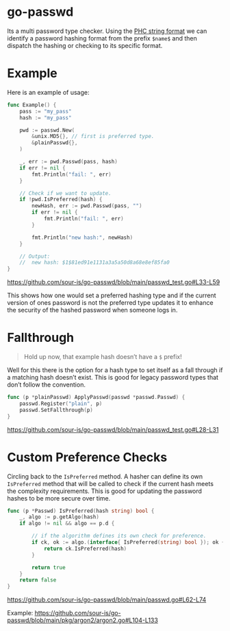 # go-passwd
 Its a multi password type checker. Using the [PHC string format](https://github.com/P-H-C/phc-string-format/blob/master/phc-sf-spec.md) we can identify a password hashing format from the prefix `$name$` and then dispatch the hashing or checking to its specific format.


# Example

Here is an example of usage:

```go
func Example() {
	pass := "my_pass"
	hash := "my_pass"

	pwd := passwd.New(
		&unix.MD5{}, // first is preferred type.
		&plainPasswd{},
	)

	_, err := pwd.Passwd(pass, hash)
	if err != nil {
		fmt.Println("fail: ", err)
	}

	// Check if we want to update.
	if !pwd.IsPreferred(hash) {
		newHash, err := pwd.Passwd(pass, "")
		if err != nil {
			fmt.Println("fail: ", err)
		}

		fmt.Println("new hash:", newHash)
	}

	// Output:
	//  new hash: $1$81ed91e1131a3a5a50d8a68e8ef85fa0
}
```
https://github.com/sour-is/go-passwd/blob/main/passwd_test.go#L33-L59

This shows how one would set a preferred hashing type and if the current version of ones password is not the preferred type updates it to enhance the security of the hashed password when someone logs in.


# Fallthrough

> Hold up now, that example hash doesn’t have a `$` prefix!

Well for this there is the option for a hash type to set itself as a fall through if a matching hash doesn’t exist. This is good for legacy password types that don’t follow the convention.

```go
func (p *plainPasswd) ApplyPasswd(passwd *passwd.Passwd) {
	passwd.Register("plain", p)
	passwd.SetFallthrough(p)
}
```

https://github.com/sour-is/go-passwd/blob/main/passwd_test.go#L28-L31


# Custom Preference Checks

Circling back to the `IsPreferred` method. A hasher can define its own `IsPreferred` method that will be called to check if the current hash meets the complexity requirements. This is good for updating the password hashes to be more secure over time.

```go
func (p *Passwd) IsPreferred(hash string) bool {
	_, algo := p.getAlgo(hash)
	if algo != nil && algo == p.d {

		// if the algorithm defines its own check for preference.
		if ck, ok := algo.(interface{ IsPreferred(string) bool }); ok {
			return ck.IsPreferred(hash)
		}

		return true
	}
	return false
}
```

https://github.com/sour-is/go-passwd/blob/main/passwd.go#L62-L74

Example: https://github.com/sour-is/go-passwd/blob/main/pkg/argon2/argon2.go#L104-L133
